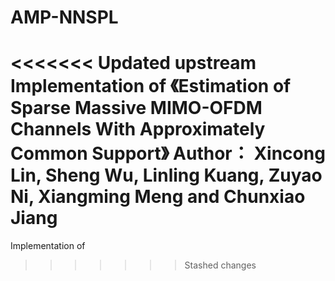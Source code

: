 # AMP-NNSPL
<<<<<<< Updated upstream
 Implementation of 《Estimation of Sparse Massive MIMO-OFDM Channels With Approximately Common Support》
Author： Xincong Lin, Sheng Wu, Linling Kuang, Zuyao Ni, Xiangming Meng and Chunxiao Jiang
=======
 Implementation of <Estimation of Sparse Massive MIMO-OFDM Channels With Approximately Common Support>

>>>>>>> Stashed changes
